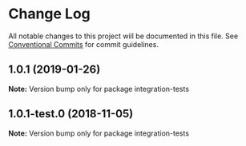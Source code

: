 # Change Log

All notable changes to this project will be documented in this file.
See [Conventional Commits](https://conventionalcommits.org) for commit guidelines.

## 1.0.1 (2019-01-26)

**Note:** Version bump only for package integration-tests





## 1.0.1-test.0 (2018-11-05)

**Note:** Version bump only for package integration-tests
